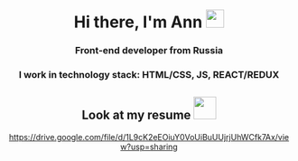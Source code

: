 <div id="header" align="center">
<h1 ">Hi there, I'm Ann
<img src="https://github.com/blackcater/blackcater/raw/main/images/Hi.gif" height="32"/></h1>
<h3 >Front-end developer from Russia</h3>
<h3 >I work in technology stack: HTML/CSS, JS, REACT/REDUX</h3>

<h2 >Look at my resume
<img src="https://media.giphy.com/media/QmGShkWAWid2hzCqHE/giphy.gif" height="40"/></h2>

<a >https://drive.google.com/file/d/1L9cK2eEOiuY0VoUiBuUUjrjUhWCfk7Ax/view?usp=sharing</a>
</div>

